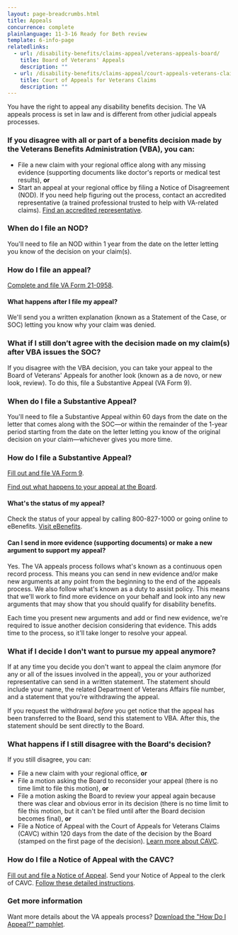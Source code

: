 ```yaml
---
layout: page-breadcrumbs.html
title: Appeals
concurrence: complete
plainlanguage: 11-3-16 Ready for Beth review
template: 6-info-page
relatedlinks:
  - url: /disability-benefits/claims-appeal/veterans-appeals-board/
    title: Board of Veterans' Appeals
    description: ""
  - url: /disability-benefits/claims-appeal/court-appeals-veterans-claims/
    title: Court of Appeals for Veterans Claims
    description: ""
---
```


You have the right to appeal any disability benefits decision. The VA appeals process is set in law and is different from other judicial appeals processes.  

<div class="call-out" markdown="0">

### If you disagree with all or part of a benefits decision made by the Veterans Benefits Administration (VBA), you can:

- File a new claim with your regional office along with any missing evidence (supporting documents like doctor's reports or medical test results), **or**
- Start an appeal at your regional office by filing a Notice of Disagreement (NOD). If you need help figuring out the process, contact an accredited representative (a trained professional trusted to help with VA-related claims). [Find an accredited representative](/disability-benefits/apply-for-benefits/help/index.html).

### When do I file an NOD?

You'll need to file an NOD within 1 year from the date on the letter letting you know of the decision on your claim(s).
</div>

### How do I file an appeal?

[Complete and file VA Form 21-0958](http://www.vba.va.gov/pubs/forms/VBA-21-0958-ARE.pdf).

#### What happens after I file my appeal?

We'll send you a written explanation (known as a Statement of the Case, or SOC) letting you know why your claim was denied.

### What if I still don’t agree with the decision made on my claim(s) after VBA issues the SOC?

If you disagree with the VBA decision, you can take your appeal to the Board of Veterans' Appeals for another look (known as a de novo, or new look, review). To do this, file a Substantive Appeal (VA Form 9).

### When do I file a Substantive Appeal?

You'll need to file a Substantive Appeal within 60 days from the date on the letter that comes along with the SOC—or within the remainder of the 1-year period starting from the date on the letter letting you know of the original decision on your claim—whichever gives you more time.

### How do I file a Substantive Appeal?

[Fill out and file VA Form 9](http://www.va.gov/vaforms/va/pdf/VA9.pdf).

[Find out what happens to your appeal at the Board](/disability-benefits/claims-appeal/veterans-appeals-board/).

#### What's the status of my appeal?

Check the status of your appeal by calling 800-827-1000 or going online to eBenefits. [Visit eBenefits](https://www.ebenefits.va.gov).

#### Can I send in more evidence (supporting documents) or make a new argument to support my appeal?  

Yes. The VA appeals process follows what's known as a continuous open record process. This means you can send in new evidence and/or make new arguments at any point from the beginning to the end of the appeals process. We also follow what's known as a duty to assist policy. This means that we'll work to find more evidence on your behalf and look into any new arguments that may show that you should qualify for disability benefits. 

Each time you present new arguments and add or find new evidence, we're required to issue another decision considering that evidence. This adds time to the process, so it'll take longer to resolve your appeal.

### What if I decide I don't want to pursue my appeal anymore?

If at any time you decide you don't want to appeal the claim anymore (for any or all of the issues involved in the appeal), you or your authorized representative can send in a written statement. The statement should include your name, the related Department of Veterans Affairs file number, and a statement that you're withdrawing the appeal.

If you request the withdrawal *before* you get notice that the appeal has been transferred to the Board, send this statement to VBA. After this, the statement should be sent directly to the Board.  

### What happens if I still disagree with the Board's decision?

If you still disagree, you can:

  - File a new claim with your regional office, **or**
  - File a motion asking the Board to reconsider your appeal (there is no time limit to file this motion), **or**
  - File a motion asking the Board to review your appeal again because there was clear and obvious error in its decision (there is no time limit to file this motion, but it can't be filed until after the Board decision becomes final), **or**
  - File a Notice of Appeal with the Court of Appeals for Veterans Claims (CAVC) within 120 days from the date of the decision by the Board (stamped on the first page of the decision). [Learn more about CAVC](/disability-benefits/claims-appeal/court-appeals-veterans-claims/).

### How do I file a Notice of Appeal with the CAVC?

[Fill out and file a Notice of Appeal](http://www.uscourts.cavc.gov/forms_fees.php). Send your Notice of Appeal to the clerk of CAVC. [Follow these detailed instructions](http://www.uscourts.cavc.gov/appeal.php).

### Get more information

Want more details about the VA appeals process? [Download the "How Do I Appeal?" pamphlet](http://www.bva.va.gov/docs/Pamphlets/How-Do-I-Appeal-Booklet--508Compliance.pdf).
